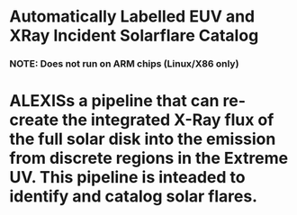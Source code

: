 # Automatically Labelled EUV and XRay Incident Solarflare Catalog
### NOTE: Does not run on ARM chips (Linux/X86 only)
# ALEXISs a pipeline that can re-create the integrated X-Ray flux of the full solar disk into the emission from discrete regions in the Extreme UV. This pipeline is inteaded to identify and catalog solar flares. 

